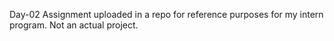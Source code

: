 Day-02 Assignment uploaded in a repo for reference purposes for my intern program. Not an actual project.
